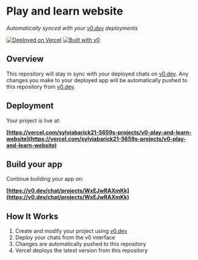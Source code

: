 # Play and learn website

*Automatically synced with your [v0.dev](https://v0.dev) deployments*

[![Deployed on Vercel](https://img.shields.io/badge/Deployed%20on-Vercel-black?style=for-the-badge&logo=vercel)](https://vercel.com/sylviabarick21-5659s-projects/v0-play-and-learn-website)
[![Built with v0](https://img.shields.io/badge/Built%20with-v0.dev-black?style=for-the-badge)](https://v0.dev/chat/projects/WxEJwRAXmKk)

## Overview

This repository will stay in sync with your deployed chats on [v0.dev](https://v0.dev).
Any changes you make to your deployed app will be automatically pushed to this repository from [v0.dev](https://v0.dev).

## Deployment

Your project is live at:

**[https://vercel.com/sylviabarick21-5659s-projects/v0-play-and-learn-website](https://vercel.com/sylviabarick21-5659s-projects/v0-play-and-learn-website)**

## Build your app

Continue building your app on:

**[https://v0.dev/chat/projects/WxEJwRAXmKk](https://v0.dev/chat/projects/WxEJwRAXmKk)**

## How It Works

1. Create and modify your project using [v0.dev](https://v0.dev)
2. Deploy your chats from the v0 interface
3. Changes are automatically pushed to this repository
4. Vercel deploys the latest version from this repository
